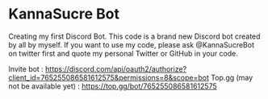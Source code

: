 # KannaSucre Bot
Creating my first Discord Bot.
This code is a brand new Discord bot created by all by myself.
If you want to use my code, please ask @KannaSucreBot on twitter first and quote my personal Twitter or GitHub in your code.

Invite bot : https://discord.com/api/oauth2/authorize?client_id=765255086581612575&permissions=8&scope=bot
Top.gg (may not be available yet) : https://top.gg/bot/765255086581612575
